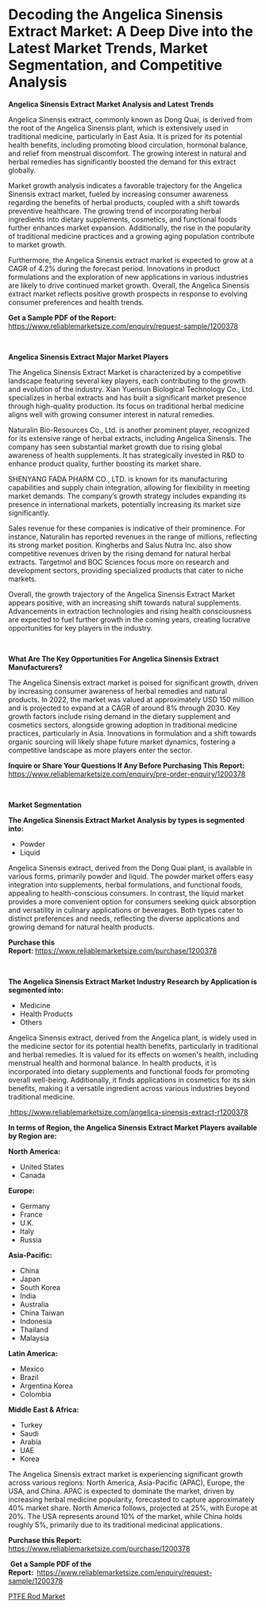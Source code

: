 <p><h1>Decoding the Angelica Sinensis Extract Market: A Deep Dive into the Latest Market Trends, Market Segmentation, and Competitive Analysis</h1></p><p><strong>Angelica Sinensis Extract Market Analysis and Latest Trends</strong></p>
<p><p>Angelica Sinensis extract, commonly known as Dong Quai, is derived from the root of the Angelica Sinensis plant, which is extensively used in traditional medicine, particularly in East Asia. It is prized for its potential health benefits, including promoting blood circulation, hormonal balance, and relief from menstrual discomfort. The growing interest in natural and herbal remedies has significantly boosted the demand for this extract globally.</p><p>Market growth analysis indicates a favorable trajectory for the Angelica Sinensis extract market, fueled by increasing consumer awareness regarding the benefits of herbal products, coupled with a shift towards preventive healthcare. The growing trend of incorporating herbal ingredients into dietary supplements, cosmetics, and functional foods further enhances market expansion. Additionally, the rise in the popularity of traditional medicine practices and a growing aging population contribute to market growth.</p><p>Furthermore, the Angelica Sinensis extract market is expected to grow at a CAGR of 4.2% during the forecast period. Innovations in product formulations and the exploration of new applications in various industries are likely to drive continued market growth. Overall, the Angelica Sinensis extract market reflects positive growth prospects in response to evolving consumer preferences and health trends.</p></p>
<p><strong>Get a Sample PDF of the Report:&nbsp;</strong> <a href="https://www.reliablemarketsize.com/enquiry/request-sample/1200378?utm_campaign=3527&utm_medium=2&utm_source=Github&utm_content=ia&utm_term=31032025&utm_id=angelica-sinensis-extract">https://www.reliablemarketsize.com/enquiry/request-sample/1200378</a></p>
<p>&nbsp;</p>
<p><strong>Angelica Sinensis Extract Major Market Players</strong></p>
<p><p>The Angelica Sinensis Extract Market is characterized by a competitive landscape featuring several key players, each contributing to the growth and evolution of the industry. Xian Yuensun Biological Technology Co., Ltd. specializes in herbal extracts and has built a significant market presence through high-quality production. Its focus on traditional herbal medicine aligns well with growing consumer interest in natural remedies.</p><p>Naturalin Bio-Resources Co., Ltd. is another prominent player, recognized for its extensive range of herbal extracts, including Angelica Sinensis. The company has seen substantial market growth due to rising global awareness of health supplements. It has strategically invested in R&D to enhance product quality, further boosting its market share.</p><p>SHENYANG FADA PHARM CO., LTD. is known for its manufacturing capabilities and supply chain integration, allowing for flexibility in meeting market demands. The company’s growth strategy includes expanding its presence in international markets, potentially increasing its market size significantly.</p><p>Sales revenue for these companies is indicative of their prominence. For instance, Naturalin has reported revenues in the range of millions, reflecting its strong market position. Kingherbs and Salus Nutra Inc. also show competitive revenues driven by the rising demand for natural herbal extracts. Targetmol and BOC Sciences focus more on research and development sectors, providing specialized products that cater to niche markets.</p><p>Overall, the growth trajectory of the Angelica Sinensis Extract Market appears positive, with an increasing shift towards natural supplements. Advancements in extraction technologies and rising health consciousness are expected to fuel further growth in the coming years, creating lucrative opportunities for key players in the industry.</p></p>
<p>&nbsp;</p>
<p><strong>What Are The Key Opportunities For Angelica Sinensis Extract Manufacturers?</strong></p>
<p><p>The Angelica Sinensis extract market is poised for significant growth, driven by increasing consumer awareness of herbal remedies and natural products. In 2022, the market was valued at approximately USD 150 million and is projected to expand at a CAGR of around 8% through 2030. Key growth factors include rising demand in the dietary supplement and cosmetics sectors, alongside growing adoption in traditional medicine practices, particularly in Asia. Innovations in formulation and a shift towards organic sourcing will likely shape future market dynamics, fostering a competitive landscape as more players enter the sector.</p></p>
<p><strong>Inquire or Share Your Questions If Any Before Purchasing This Report:</strong> <a href="https://www.reliablemarketsize.com/enquiry/pre-order-enquiry/1200378?utm_campaign=3527&utm_medium=2&utm_source=Github&utm_content=ia&utm_term=31032025&utm_id=angelica-sinensis-extract">https://www.reliablemarketsize.com/enquiry/pre-order-enquiry/1200378</a></p>
<p>&nbsp;</p>
<p><strong>Market Segmentation</strong></p>
<p><strong>The Angelica Sinensis Extract Market Analysis by types is segmented into:</strong></p>
<p><ul><li>Powder</li><li>Liquid</li></ul></p>
<p><p>Angelica Sinensis extract, derived from the Dong Quai plant, is available in various forms, primarily powder and liquid. The powder market offers easy integration into supplements, herbal formulations, and functional foods, appealing to health-conscious consumers. In contrast, the liquid market provides a more convenient option for consumers seeking quick absorption and versatility in culinary applications or beverages. Both types cater to distinct preferences and needs, reflecting the diverse applications and growing demand for natural health products.</p></p>
<p><strong>Purchase this Report:&nbsp;</strong><a href="https://www.reliablemarketsize.com/purchase/1200378?utm_campaign=3527&utm_medium=2&utm_source=Github&utm_content=ia&utm_term=31032025&utm_id=angelica-sinensis-extract">https://www.reliablemarketsize.com/purchase/1200378</a></p>
<p>&nbsp;</p>
<p><strong>The Angelica Sinensis Extract Market Industry Research by Application is segmented into:</strong></p>
<p><ul><li>Medicine</li><li>Health Products</li><li>Others</li></ul></p>
<p><p>Angelica Sinensis extract, derived from the Angelica plant, is widely used in the medicine sector for its potential health benefits, particularly in traditional and herbal remedies. It is valued for its effects on women's health, including menstrual health and hormonal balance. In health products, it is incorporated into dietary supplements and functional foods for promoting overall well-being. Additionally, it finds applications in cosmetics for its skin benefits, making it a versatile ingredient across various industries beyond traditional medicine.</p></p>
<p><a href="https://www.reliablemarketsize.com/angelica-sinensis-extract-r1200378?utm_campaign=3527&utm_medium=2&utm_source=Github&utm_content=ia&utm_term=31032025&utm_id=angelica-sinensis-extract">&nbsp;https://www.reliablemarketsize.com/angelica-sinensis-extract-r1200378</a></p>
<p><strong>In terms of Region, the Angelica Sinensis Extract Market Players available by Region are:</strong></p>
<p>
    <p> <strong> North America: </strong>
        <ul>
            <li>United States</li>
            <li>Canada</li>
        </ul>
        </p> 
    <p> <strong> Europe: </strong>
        <ul>
            <li>Germany</li>
            <li>France</li>
            <li>U.K.</li>
            <li>Italy</li>
            <li>Russia</li>
        </ul>
        </p> 
    <p> <strong> Asia-Pacific: </strong>
        <ul>
            <li>China</li>
            <li>Japan</li>
            <li>South Korea</li>
            <li>India</li>
            <li>Australia</li>
            <li>China Taiwan</li>
            <li>Indonesia</li>
            <li>Thailand</li>
            <li>Malaysia</li>
        </ul>
        </p> 
    <p> <strong> Latin America: </strong>
        <ul>
            <li>Mexico</li>
            <li>Brazil</li>
            <li>Argentina Korea</li>
            <li>Colombia</li>
        </ul>
        </p> 
    <p> <strong> Middle East & Africa: </strong>
        <ul>
            <li>Turkey</li>
            <li>Saudi</li>
            <li>Arabia</li>
            <li>UAE</li>
            <li>Korea</li>
        </ul>
    </p>
    </p>
<p><p>The Angelica Sinensis extract market is experiencing significant growth across various regions: North America, Asia-Pacific (APAC), Europe, the USA, and China. APAC is expected to dominate the market, driven by increasing herbal medicine popularity, forecasted to capture approximately 40% market share. North America follows, projected at 25%, with Europe at 20%. The USA represents around 10% of the market, while China holds roughly 5%, primarily due to its traditional medicinal applications.</p></p>
<p><strong>Purchase this Report: </strong><a href="https://www.reliablemarketsize.com/purchase/1200378?utm_campaign=3527&utm_medium=2&utm_source=Github&utm_content=ia&utm_term=31032025&utm_id=angelica-sinensis-extract">https://www.reliablemarketsize.com/purchase/1200378</a></p>
<p>&nbsp;<strong>Get a Sample PDF of the Report:&nbsp;&nbsp;</strong><a href="https://www.reliablemarketsize.com/enquiry/request-sample/1200378?utm_campaign=3527&utm_medium=2&utm_source=Github&utm_content=ia&utm_term=31032025&utm_id=angelica-sinensis-extract">https://www.reliablemarketsize.com/enquiry/request-sample/1200378</a></p>
<p><strong></strong></p>
<p><p><a href="https://github.com/plawragarile/Market-Research-Report-List-1/blob/main/ptfe-rod-market.md?utm_campaign=3527&utm_medium=2&utm_source=Github&utm_content=ia&utm_term=31032025&utm_id=angelica-sinensis-extract">PTFE Rod Market</a></p></p>
